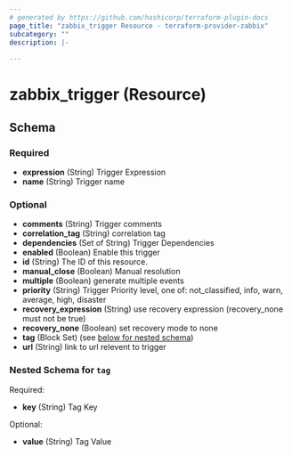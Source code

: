 ```yaml
---
# generated by https://github.com/hashicorp/terraform-plugin-docs
page_title: "zabbix_trigger Resource - terraform-provider-zabbix"
subcategory: ""
description: |-
  
---
```


# zabbix_trigger (Resource)





<!-- schema generated by tfplugindocs -->
## Schema

### Required

- **expression** (String) Trigger Expression
- **name** (String) Trigger name

### Optional

- **comments** (String) Trigger comments
- **correlation_tag** (String) correlation tag
- **dependencies** (Set of String) Trigger Dependencies
- **enabled** (Boolean) Enable this trigger
- **id** (String) The ID of this resource.
- **manual_close** (Boolean) Manual resolution
- **multiple** (Boolean) generate multiple events
- **priority** (String) Trigger Priority level, one of: not_classified, info, warn, average, high, disaster
- **recovery_expression** (String) use recovery expression (recovery_none must not be true)
- **recovery_none** (Boolean) set recovery mode to none
- **tag** (Block Set) (see [below for nested schema](#nestedblock--tag))
- **url** (String) link to url relevent to trigger

<a id="nestedblock--tag"></a>
### Nested Schema for `tag`

Required:

- **key** (String) Tag Key

Optional:

- **value** (String) Tag Value


